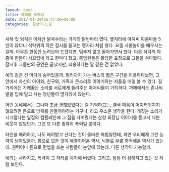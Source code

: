 ```yaml
---
layout: post
title: 예의와 폭력성
date: 2017-01-29T16:47:06+00:00
categories: 일상의-느낌
---
```

새해 첫 외식은 아차산 닭국수라는 가게의 닭반마리 였다. 옆자리에 아저씨 아줌마들 5인이 앉더니 식탁위의 작은 접시를 들고는 꽹가리 처럼 쳤다. 요즘 사물놀이를 배우시는 걸까. 아무튼 한동안 노려보아 드렸지만, 멈추지 않고 돌아가면서 쳤다. 다른 식탁의 아줌마 한분이 시끄럽네 라고 한마디 했고, 종업원들은 황당한 표정으로 그들을 쳐다봤다. 잠시후 그들만의 공연은 끝났지만, 죄송하다는 말 같은 건 없었다.

예의 같은 건 어디에 숨어있을까. 멀리까지 가는 버스의 짧은 구간을 이용하다보면, 그 안에서 자신의 아이와, 친구와, 가족과 큰소리로 이야기하는 자들을 매일 볼 수 있다. 길거리에는 가래끓는 소리를 서로에게 들려주는 아저씨들이 가득하다. 까페에서는 존나씨발을 입에 달고 사는 청년들이 옆자리에 앉는다.

어떤 동네에서는 그나마 조금 괜찮았었다는 걸 기억하고는, 결국 마음이 어지러워지지 않으려면 돈으로 방패를 만들어야하는 거구나, 라고 우스운 생각을 한다. 개짖는 소리가 시끄럽다는 옆집의 컴플레인에 그 집을 사버렸다는 삼성 회장님 이야기를 듣고서 나는 비웃지 않았던가. 그건 또 다른 종류의 폭력일 뿐이다.

타인을 배려하고, 나도 배려받고 산다는 것이 올바른 해법일텐데, 과연 우리에게 그런 능력이 남아있을까. 힘으로 모든 것이 해결되어온 역사, 뇌물로 부를 축적해온 역사가 있는데. 권력이나 돈으로 편법을 쓰는 사람들이 눈앞에 있는데. 다른 생각이 가능할까.

예의는 사라지고, 폭력이 그 자리를 차지해 버렸다. 그리고, 점점 더 심해지고 있는 것 처럼 보인다.
